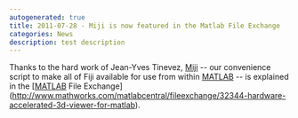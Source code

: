 ```yaml
---
autogenerated: true
title: 2011-07-28 - Miji is now featured in the Matlab File Exchange
categories: News
description: test description
---
```


Thanks to the hard work of Jean-Yves Tinevez, [Miji](/plugins/miji) -- our convenience script to make all of Fiji available for use from within [MATLAB](/scripting/matlab) -- is explained in the [[MATLAB](/scripting/matlab) File Exchange](http://www.mathworks.com/matlabcentral/fileexchange/32344-hardware-accelerated-3d-viewer-for-matlab).


